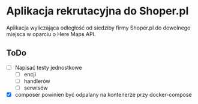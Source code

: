 # Aplikacja rekrutacyjna do Shoper.pl

Aplikacja wyliczająca odległość od siedziby firmy Shoper.pl do dowolnego miejsca w oparciu
o Here Maps API.

## ToDo

- [ ] Napisać testy jednostkowe
  - [ ] encji
  - [ ] handlerów
  - [ ] serwisów
- [x] composer powinien być odpalany na kontenerze przy docker-compose
